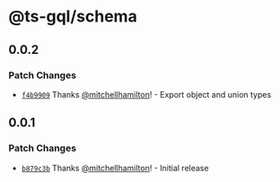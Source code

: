 # @ts-gql/schema

## 0.0.2

### Patch Changes

- [`f4b9909`](https://github.com/Thinkmill/ts-gql/commit/f4b99099e4b3fcfbd481ad19821703fd425f4390) Thanks [@mitchellhamilton](https://github.com/mitchellhamilton)! - Export object and union types

## 0.0.1

### Patch Changes

- [`b879c3b`](https://github.com/Thinkmill/ts-gql/commit/b879c3b453051d31c811df8e67c23faa954b07e1) Thanks [@mitchellhamilton](https://github.com/mitchellhamilton)! - Initial release
